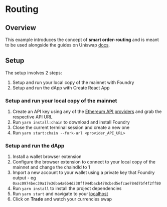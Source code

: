 # Routing

## Overview

This example introduces the concept of **smart order-routing** and is meant to be used alongside the guides on Uniswap [docs](https://docs.uniswap.org/).
## Setup
The setup involves 2 steps:
1. Setup and run your local copy of the mainnet with Foundry
2. Setup and run the dApp with Create React App

### Setup and run your local copy of the mainnet

1. Create an API key using any of the [Ethereum API providers](https://docs.ethers.io/v5/api/providers/) and grab the respective API URL
2. Run `yarn install:chain` to download and install Foundry
3. Close the current terminal session and create a new one
4. Run `yarn start:chain --fork-url <provider_API_URL>`

### Setup and run the dApp
1. Install a wallet browser extension
2. Configure the browser extension to connect to your local copy of the mainnet and change the chaindId to 1
3. Import a new account to your wallet using a private key that Foundry output - eg `0xac0974bec39a17e36ba4a6b4d238ff944bacb478cbed5efcae784d7bf4f2ff80`
4. Run `yarn install` to install the project dependencies
5. Run `yarn start` and navigate to your [localhost](http://localhost:3000/)
6. Click on **Trade** and watch your currencies swap